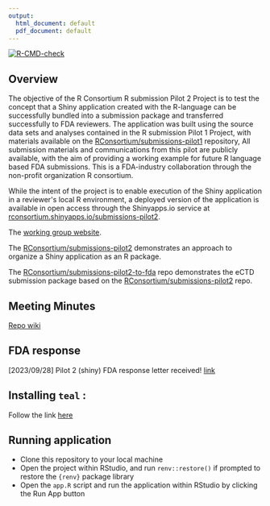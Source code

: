 ```yaml
---
output:
  html_document: default
  pdf_document: default
---
```

<!-- badges: start -->

[![R-CMD-check](https://github.com/RConsortium/submissions-pilot2/workflows/R-CMD-check/badge.svg)](https://rconsortium.github.io/submissions-pilot2/)
<!-- badges: end -->

## Overview

The objective of the R Consortium R submission Pilot 2 Project is to test the concept that a Shiny application created with the R-language can be successfully bundled into a submission package and transferred successfully to FDA reviewers. The application was built using the source data sets and analyses contained in the R submission Pilot 1 Project, with materials available on the [RConsortium/submissions-pilot1](https://github.com/RConsortium/submissions-pilot1) repository, All submission materials and communications from this pilot are publicly available, with the aim of providing a working example for future R language based FDA submissions. This is a FDA-industry collaboration through the non-profit organization R consortium.

While the intent of the project is to enable execution of the Shiny application in a reviewer's local R environment, a deployed version of the application is available in open access through the Shinyapps.io service at [rconsortium.shinyapps.io/submissions-pilot2](https://rconsortium.shinyapps.io/submissions-pilot2/).

The [working group website](https://rconsortium.github.io/submissions-wg/).

The [RConsortium/submissions-pilot2](https://github.com/RConsortium/submissions-pilot2) demonstrates an approach to organize a Shiny application as an R package.

The [RConsortium/submissions-pilot2-to-fda](https://github.com/RConsortium/submissions-pilot2-to-fda)
repo demonstrates the eCTD submission package based on the [RConsortium/submissions-pilot2](https://github.com/RConsortium/submissions-pilot2) repo.  

## Meeting Minutes

[Repo wiki](https://github.com/RConsortium/submissions-pilot2/wiki)

## FDA response

[2023/09/28] Pilot 2 (shiny) FDA response letter received! [link](https://github.com/RConsortium/submissions-wg/blob/0f1dc5c30985d413f75d196c2b6caa96231b26ee/_Documents/Summary_R_Pilot2_Submission%2027SEP2023.pdf)

## Installing `teal` :

Follow the link [here](https://github.com/insightsengineering/depository#readme)

## Running application

* Clone this repository to your local machine
* Open the project within RStudio, and run `renv::restore()` if prompted to restore the `{renv}` package library
* Open the `app.R` script and run the application within RStudio by clicking the Run App button
